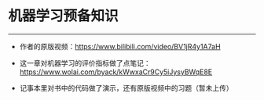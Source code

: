 # 机器学习预备知识

---

* 作者的原版视频：https://www.bilibili.com/video/BV1jR4y1A7aH

* 这一章对机器学习的评价指标做了点笔记：https://www.wolai.com/byack/kWwxaCr9Cy5iJysyBWqE8E

* 记事本里对书中的代码做了演示，还有原版视频中的习题（暂未上传）
